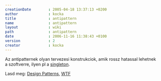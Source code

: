 ```yaml
---
creationDate        : 2005-04-18 13:37:13 +0200 
author              : kocka 
title               : antipattern 
name                : antipattern 
layout              : wiki 
path                : antipattern 
date                : 2006-11-16 11:38:43 +0100 
version             : 2 
creator             : kocka 
---
```

Az antipatternek olyan tervezesi konstrukciok, amik rossz hatassal lehetnek a szoftverre, ilyen pl a [singleton](singleton.html).

Lasd meg: [Design Patterns](Design%20Patterns.html), [WTF](WTF.html)
